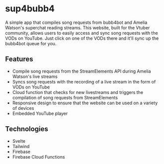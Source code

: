 # sup4bubb4

A simple app that compiles song requests from bubb4bot and Amelia Watson's superchat reading streams. This website, built for the Vtuber community, allows users to easily access and sync song requests with the VODs on YouTube. Just click on one of the VODs there and it'll sync up the bubb4bot queue for you.

## Features
- Compile song requests from the StreamElements API during Amelia Watson's live streams
- Syncs song requests with the recording of a live stream in the form of VODs on YouTube
- Cloud function that checks for new livestreams and triggers the compilation of song requests from StreamElements
- Responsive design to ensure that the website can be used on a variety of devices
- Embedded YouTube player

## Technologies
- Svelte
- Tailwind
- Firebase
- Firebase Cloud Functions
